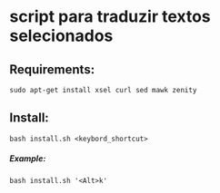 # script para traduzir textos selecionados 

## Requirements:

`sudo apt-get install xsel curl sed mawk zenity`

## Install:

`bash install.sh <keybord_shortcut>`

##### Example:

`bash install.sh '<Alt>k'`
